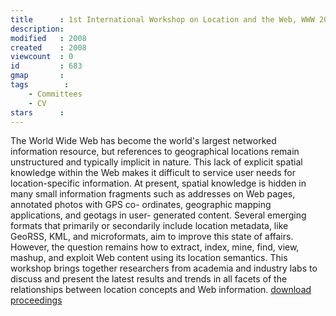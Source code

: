 ```yaml
---
title      : 1st International Workshop on Location and the Web, WWW 2008, Beijing, China
description: 
modified   : 2008
created    : 2008
viewcount  : 0
id         : 683
gmap       : 
tags        :
    - Committees
    - CV
stars      : 
---
```


The World Wide Web has become the world's largest networked information resource, but references to geographical locations remain unstructured and typically implicit in nature. This lack of explicit spatial knowledge within the Web makes it difficult to service user needs for location-specific information. At present, spatial knowledge is hidden in many small information fragments such as addresses on Web pages, annotated photos with GPS co- ordinates, geographic mapping applications, and geotags in user- generated content. Several emerging formats that primarily or secondarily include location metadata, like GeoRSS, KML, and microformats, aim to improve this state of affairs. However, the question remains how to extract, index, mine, find, view, mashup, and exploit Web content using its location semantics. This workshop brings together researchers from academia and industry labs to discuss and present the latest results and trends in all facets of the relationships between location concepts and Web information. <a href="/data/1/1S/1ST/1st_International_Workshop_on_Location_and_the_Web,_WWW_2008,_Beijing,_China/WWW_'08_2008_Location_and_the_web.pdf">download proceedings</a>
